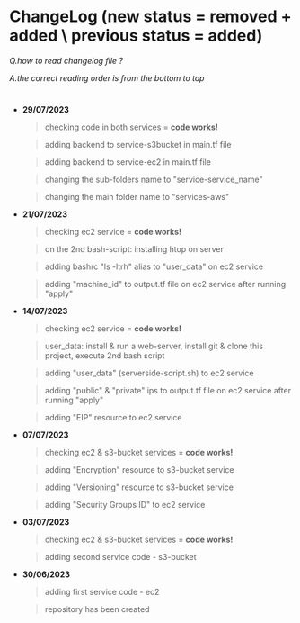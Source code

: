 # ChangeLog (new status = removed + added \ previous status = added)

*Q.how to read changelog file ?* 

*A.the correct reading order is from the bottom to top*
#

- **29/07/2023** 
	> checking code in both services = **code works!**

	> adding backend to service-s3bucket in main.tf file

	> adding backend to service-ec2 in main.tf file 

	> changing the sub-folders name to "service-service_name"

	> changing the main folder name to "services-aws"

- **21/07/2023** 
	> checking ec2 service = **code works!**

	> on the 2nd bash-script: installing htop on server

	> adding bashrc "ls -ltrh" alias to "user_data" on ec2 service

	> adding "machine_id" to output.tf file on ec2 service after running "apply"

- **14/07/2023** 
	> checking ec2 service = **code works!**

	> user_data: install & run a web-server, install git & clone this project, execute 2nd bash script

	> adding "user_data" (serverside-script.sh) to ec2 service

	> adding "public" & "private" ips to output.tf file on ec2 service after running "apply"

	> adding "EIP" resource to ec2 service

- **07/07/2023** 
	> checking ec2 & s3-bucket services = **code works!**

	> adding "Encryption" resource to s3-bucket service

	> adding "Versioning" resource to s3-bucket service

	> adding "Security Groups ID" to ec2 service

- **03/07/2023** 
	> checking ec2 & s3-bucket services = **code works!**

	> adding second service code - s3-bucket


- **30/06/2023** 
	> adding first service code - ec2

	> repository has been created 
